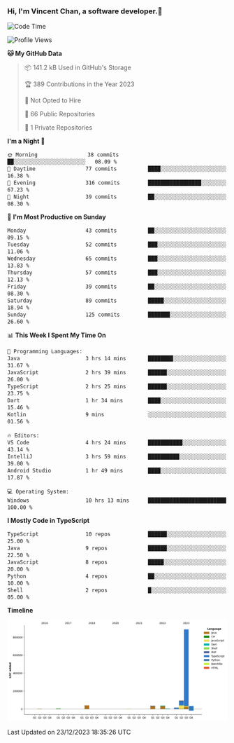 ### Hi, I'm Vincent Chan, a software developer.👋

<!--
**hkvincent/hkvincent** is a ✨ _special_ ✨ repository because its `README.md` (this file) appears on your GitHub profile.

Here are some ideas to get you started:

- 🔭 I’m currently working on ...
- 🌱 I’m currently learning ...
- 👯 I’m looking to collaborate on ...
- 🤔 I’m looking for help with ...
- 💬 Ask me about ...
- 📫 How to reach me: ...
- 😄 Pronouns: ...
- ⚡ Fun fact: ...
-->
<!--START_SECTION:waka-->
![Code Time](http://img.shields.io/badge/Code%20Time-691%20hrs%2039%20mins-blue)

![Profile Views](http://img.shields.io/badge/Profile%20Views-0-blue)

**🐱 My GitHub Data** 

> 📦 141.2 kB Used in GitHub's Storage 
 > 
> 🏆 389 Contributions in the Year 2023
 > 
> 🚫 Not Opted to Hire
 > 
> 📜 66 Public Repositories 
 > 
> 🔑 1 Private Repositories 
 > 
**I'm a Night 🦉** 

```text
🌞 Morning                38 commits          ██░░░░░░░░░░░░░░░░░░░░░░░   08.09 % 
🌆 Daytime                77 commits          ████░░░░░░░░░░░░░░░░░░░░░   16.38 % 
🌃 Evening                316 commits         █████████████████░░░░░░░░   67.23 % 
🌙 Night                  39 commits          ██░░░░░░░░░░░░░░░░░░░░░░░   08.30 % 
```
📅 **I'm Most Productive on Sunday** 

```text
Monday                   43 commits          ██░░░░░░░░░░░░░░░░░░░░░░░   09.15 % 
Tuesday                  52 commits          ███░░░░░░░░░░░░░░░░░░░░░░   11.06 % 
Wednesday                65 commits          ███░░░░░░░░░░░░░░░░░░░░░░   13.83 % 
Thursday                 57 commits          ███░░░░░░░░░░░░░░░░░░░░░░   12.13 % 
Friday                   39 commits          ██░░░░░░░░░░░░░░░░░░░░░░░   08.30 % 
Saturday                 89 commits          █████░░░░░░░░░░░░░░░░░░░░   18.94 % 
Sunday                   125 commits         ███████░░░░░░░░░░░░░░░░░░   26.60 % 
```


📊 **This Week I Spent My Time On** 

```text
💬 Programming Languages: 
Java                     3 hrs 14 mins       ████████░░░░░░░░░░░░░░░░░   31.67 % 
JavaScript               2 hrs 39 mins       ██████░░░░░░░░░░░░░░░░░░░   26.00 % 
TypeScript               2 hrs 25 mins       ██████░░░░░░░░░░░░░░░░░░░   23.75 % 
Dart                     1 hr 34 mins        ████░░░░░░░░░░░░░░░░░░░░░   15.46 % 
Kotlin                   9 mins              ░░░░░░░░░░░░░░░░░░░░░░░░░   01.56 % 

🔥 Editors: 
VS Code                  4 hrs 24 mins       ███████████░░░░░░░░░░░░░░   43.14 % 
IntelliJ                 3 hrs 59 mins       ██████████░░░░░░░░░░░░░░░   39.00 % 
Android Studio           1 hr 49 mins        ████░░░░░░░░░░░░░░░░░░░░░   17.87 % 

💻 Operating System: 
Windows                  10 hrs 13 mins      █████████████████████████   100.00 % 
```

**I Mostly Code in TypeScript** 

```text
TypeScript               10 repos            ██████░░░░░░░░░░░░░░░░░░░   25.00 % 
Java                     9 repos             ██████░░░░░░░░░░░░░░░░░░░   22.50 % 
JavaScript               8 repos             █████░░░░░░░░░░░░░░░░░░░░   20.00 % 
Python                   4 repos             ██░░░░░░░░░░░░░░░░░░░░░░░   10.00 % 
Shell                    2 repos             █░░░░░░░░░░░░░░░░░░░░░░░░   05.00 % 
```



**Timeline**

![Lines of Code chart](https://raw.githubusercontent.com/hkvincent/hkvincent/main/assets/bar_graph.png)


 Last Updated on 23/12/2023 18:35:26 UTC
<!--END_SECTION:waka-->
